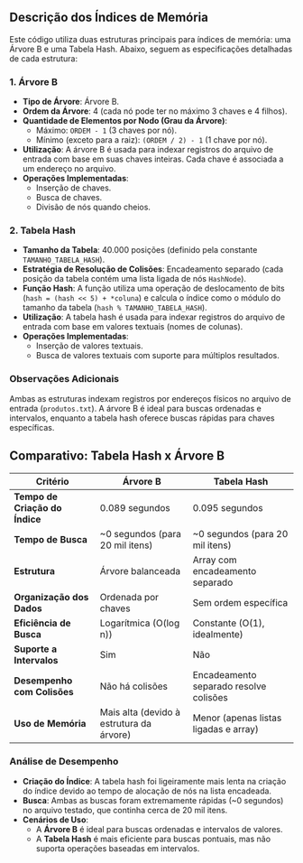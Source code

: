 ## Descrição dos Índices de Memória

Este código utiliza duas estruturas principais para índices de memória: uma Árvore B e uma Tabela Hash. Abaixo, seguem as especificações detalhadas de cada estrutura:

### 1. Árvore B
- **Tipo de Árvore**: Árvore B.
- **Ordem da Árvore**: 4 (cada nó pode ter no máximo 3 chaves e 4 filhos).
- **Quantidade de Elementos por Nodo (Grau da Árvore)**:
  - Máximo: `ORDEM - 1` (3 chaves por nó).
  - Mínimo (exceto para a raiz): `(ORDEM / 2) - 1` (1 chave por nó).
- **Utilização**: A árvore B é usada para indexar registros do arquivo de entrada com base em suas chaves inteiras. Cada chave é associada a um endereço no arquivo.
- **Operações Implementadas**:
  - Inserção de chaves.
  - Busca de chaves.
  - Divisão de nós quando cheios.

### 2. Tabela Hash
- **Tamanho da Tabela**: 40.000 posições (definido pela constante `TAMANHO_TABELA_HASH`).
- **Estratégia de Resolução de Colisões**: Encadeamento separado (cada posição da tabela contém uma lista ligada de nós `HashNode`).
- **Função Hash**: A função utiliza uma operação de deslocamento de bits (`hash = (hash << 5) + *coluna`) e calcula o índice como o módulo do tamanho da tabela (`hash % TAMANHO_TABELA_HASH`).
- **Utilização**: A tabela hash é usada para indexar registros do arquivo de entrada com base em valores textuais (nomes de colunas).
- **Operações Implementadas**:
  - Inserção de valores textuais.
  - Busca de valores textuais com suporte para múltiplos resultados.

### Observações Adicionais
Ambas as estruturas indexam registros por endereços físicos no arquivo de entrada (`produtos.txt`). A árvore B é ideal para buscas ordenadas e intervalos, enquanto a tabela hash oferece buscas rápidas para chaves específicas.

## Comparativo: Tabela Hash x Árvore B

| Critério                  | Árvore B                           | Tabela Hash                        |
|---------------------------|-------------------------------------|-------------------------------------|
| **Tempo de Criação do Índice** | 0.089 segundos                    | 0.095 segundos                    |
| **Tempo de Busca**         | ~0 segundos (para 20 mil itens)    | ~0 segundos (para 20 mil itens)    |
| **Estrutura**              | Árvore balanceada                 | Array com encadeamento separado    |
| **Organização dos Dados**  | Ordenada por chaves               | Sem ordem específica               |
| **Eficiência de Busca**    | Logarítmica (O(log n))            | Constante (O(1), idealmente)       |
| **Suporte a Intervalos**   | Sim                               | Não                                |
| **Desempenho com Colisões**| Não há colisões                   | Encadeamento separado resolve colisões |
| **Uso de Memória**         | Mais alta (devido à estrutura da árvore) | Menor (apenas listas ligadas e array) |

### Análise de Desempenho
- **Criação do Índice**: A tabela hash foi ligeiramente mais lenta na criação do índice devido ao tempo de alocação de nós na lista encadeada.
- **Busca**: Ambas as buscas foram extremamente rápidas (~0 segundos) no arquivo testado, que continha cerca de 20 mil itens.
- **Cenários de Uso**:
  - A **Árvore B** é ideal para buscas ordenadas e intervalos de valores.
  - A **Tabela Hash** é mais eficiente para buscas pontuais, mas não suporta operações baseadas em intervalos.

